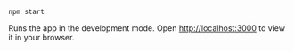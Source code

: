 `npm start`

Runs the app in the development mode.
Open [http://localhost:3000](http://localhost:3000) to view it in your browser.